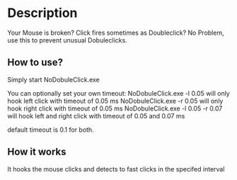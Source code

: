 Description
===========
Your Mouse is broken?
Click fires sometimes as Doubleclick?
No Problem, use this to prevent unusual Dobuleclicks.

How to use?
-----------
Simply start NoDobuleClick.exe

You can optionally set your own timeout:
	NoDobuleClick.exe -l 0.05
will only hook left click with timeout of 0.05 ms
	NoDobuleClick.exe -r 0.05
will only hook right click with timeout of 0.05 ms
	NoDobuleClick.exe -l 0.05 -r 0.07
will hook left and right click with timeout of 0.05 and 0.07 ms

default timeout is 0.1 for both.



How it works
------------
It hooks the mouse clicks and detects to fast clicks in the specifed interval